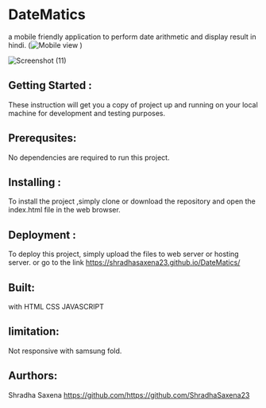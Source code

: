 # DateMatics
a mobile friendly application to perform date arithmetic and display result in hindi.
(![Mobile view](https://github.com/ShradhaSaxena23/Date-Calculator-/assets/103318017/bab3d489-dc10-4d42-8a2c-4563d62322eb)
)

![Screenshot (11)](https://github.com/ShradhaSaxena23/Date-Calculator-/assets/103318017/cbe39606-f95f-41b2-92b1-b59152d973c7)


## Getting Started : 
These instruction will get you a copy of project up and running on your local machine for development and testing purposes.

 ##  Prerequsites:
No dependencies are required to run this project.

## Installing :
To install the project ,simply clone or download the repository and open the index.html file in the web browser.

## Deployment :
To deploy this project, simply upload the files to web server or hosting server. or go to the link   https://shradhasaxena23.github.io/DateMatics/

## Built: 
with HTML
CSS 
JAVASCRIPT

## limitation:
Not responsive with samsung fold.

## Aurthors:
Shradha Saxena https://github.com/https://github.com/ShradhaSaxena23
